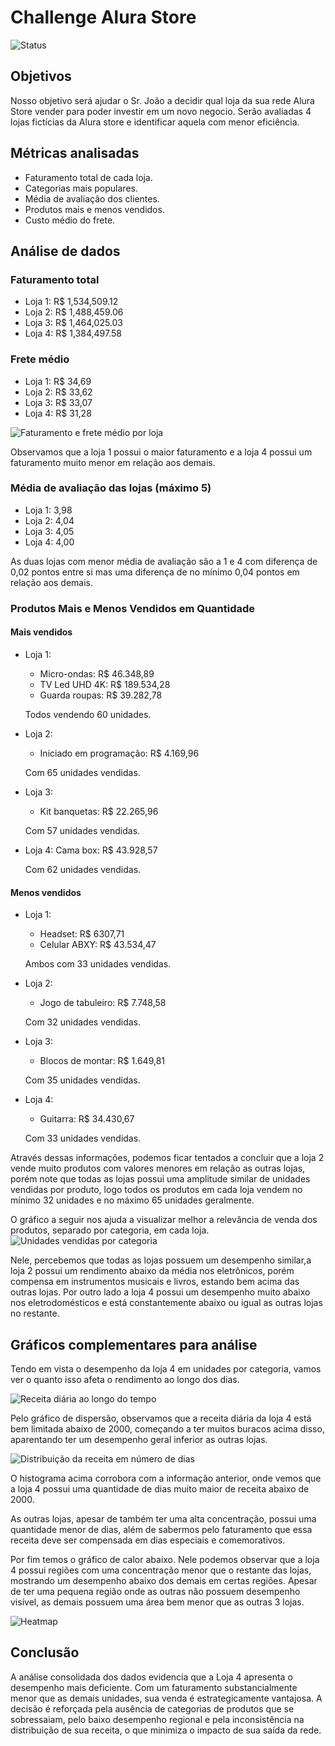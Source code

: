 # Challenge Alura Store

![Status](https://img.shields.io/badge/status-concluído-brightgreen)

## Objetivos
Nosso objetivo será ajudar o Sr. João a decidir qual loja da sua rede Alura Store vender para poder investir em um novo negocio. Serão avaliadas 4 lojas fictícias da Alura store e identificar aquela com menor eficiência.

## Métricas analisadas
- Faturamento total de cada loja.
- Categorias mais populares.
- Média de avaliação dos clientes.
- Produtos mais e menos vendidos.
- Custo médio do frete.

## Análise de dados

### Faturamento total
- Loja 1: R$ 1,534,509.12
- Loja 2: R$ 1,488,459.06
- Loja 3: R$ 1,464,025.03
- Loja 4: R$ 1,384,497.58
### Frete médio
- Loja 1: R$ 34,69
- Loja 2: R$ 33,62
- Loja 3: R$ 33,07
- Loja 4: R$ 31,28 

![Faturamento e frete médio por loja](https://github.com/NiveskZ/challenge-alura-store/blob/main/imgs/faturamento-freteMedio-bar.png?raw=true)

Observamos que a loja 1 possui o maior faturamento e a loja 4 possui um faturamento muito menor em relação aos demais.

### Média de avaliação das lojas (máximo 5)
- Loja 1: 3,98
- Loja 2: 4,04
- Loja 3: 4,05
- Loja 4: 4,00
 
 As duas lojas com menor média de avaliação são a 1 e 4 com diferença de 0,02 pontos entre si mas uma diferença de no mínimo 0,04 pontos em relação aos demais.

### Produtos Mais e Menos Vendidos em Quantidade
#### Mais vendidos
- Loja 1:
    - Micro-ondas: R$ 46.348,89
    - TV Led UHD 4K: R$ 189.534,28
    - Guarda roupas: R$ 39.282,78
  
  Todos vendendo 60 unidades.
- Loja 2:
    - Iniciado em programação: R$ 4.169,96
  
  Com 65 unidades vendidas.
- Loja 3:
    - Kit banquetas: R$ 22.265,96
  
  Com 57 unidades vendidas.
- Loja 4: Cama box: R$ 43.928,57

  Com 62 unidades vendidas.

#### Menos vendidos
- Loja 1:
    - Headset: R$ 6307,71
    - Celular ABXY: R$ 43.534,47
  
  Ambos com 33 unidades vendidas.
- Loja 2:
    - Jogo de tabuleiro: R$ 7.748,58
      
  Com 32 unidades vendidas.
- Loja 3:
    - Blocos de montar: R$ 1.649,81
  
  Com 35 unidades vendidas.
- Loja 4:
    - Guitarra: R$ 34.430,67
  
  Com 33 unidades vendidas.

Através dessas informações, podemos ficar tentados a concluir que a loja 2 vende muito produtos com valores menores em relação as outras lojas, porém note que todas as lojas possui uma amplitude similar de unidades vendidas por produto, logo todos os produtos em cada loja vendem no mínimo 32 unidades e no máximo 65 unidades geralmente.

O gráfico a seguir nos ajuda a visualizar melhor a relevância de venda dos produtos, separado por categoria, em cada loja.
![Unidades vendidas por categoria](https://github.com/NiveskZ/challenge-alura-store/blob/main/imgs/linhas-unidade-categoria.png?raw=true)

Nele, percebemos que todas as lojas possuem um desempenho similar,a loja 2 possui um rendimento abaixo da média nos eletrônicos, porém compensa em instrumentos musicais e livros, estando bem acima das outras lojas. Por outro lado a loja 4 possui um desempenho muito abaixo nos eletrodomésticos e está constantemente abaixo ou igual as outras lojas no restante.
## Gráficos complementares para análise

Tendo em vista o desempenho da loja 4 em unidades por categoria, vamos ver o quanto isso afeta o rendimento ao longo dos dias.

![Receita diária ao longo do tempo](https://github.com/NiveskZ/challenge-alura-store/blob/main/imgs/dispersao-receita-diaria.png?raw=true)

Pelo gráfico de dispersão, observamos que a receita diária da loja 4 está bem limitada abaixo de 2000, começando a ter muitos buracos acima disso, aparentando ter um desempenho geral inferior as outras lojas. 

![Distribuição da receita em número de dias](https://github.com/NiveskZ/challenge-alura-store/blob/main/imgs/hist-distribuicao-diaria.png?raw=true)

O histograma acima corrobora com a informação anterior, onde vemos que a loja 4 possui uma quantidade de dias muito maior de receita abaixo de 2000. 

As outras lojas, apesar de também ter uma alta concentração, possui uma quantidade menor de dias, além de sabermos pelo faturamento que essa receita deve ser compensada em dias especiais e comemorativos.

Por fim temos o gráfico de calor abaixo. Nele podemos observar que a loja 4 possui regiões com uma concentração menor que o restante das lojas, mostrando um desempenho abaixo dos demais em certas regiões. Apesar de ter uma pequena região onde as outras não possuem desempenho visível, as demais possuem uma área bem menor que as outras 3 lojas.

![Heatmap](https://github.com/NiveskZ/challenge-alura-store/blob/main/imgs/heatmap-regiao.png?raw=true)

## Conclusão
A análise consolidada dos dados evidencia que a Loja 4 apresenta o desempenho mais deficiente. Com um faturamento substancialmente menor que as demais unidades, sua venda é estrategicamente vantajosa. A decisão é reforçada pela ausência de categorias de produtos que se sobressaiam, pelo baixo desempenho regional e pela inconsistência na distribuição de sua receita, o que minimiza o impacto de sua saída da rede.
